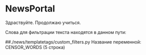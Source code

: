 # NewsPortal

Здраствуйте. Продолжаю учиться. 

Слова для фильтрации текста находятся в данном пути:

##./news/templatetags/custom_filters.py
Название переменной: CENSOR_WORDS (5 строка)
